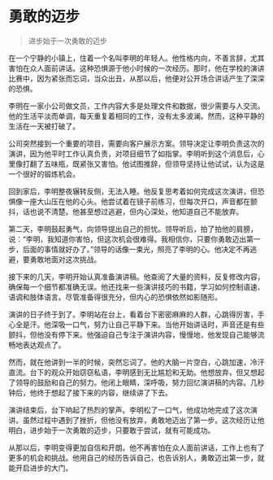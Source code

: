 # 勇敢的迈步
> 进步始于一次勇敢的迈步

在一个宁静的小镇上，住着一个名叫李明的年轻人。他性格内向，不善言辞，尤其害怕在众人面前讲话。这种恐惧源于他小时候的一次经历。那时，他在学校的演讲比赛中，因为紧张而忘词，当众出丑，从那以后，他便对公开场合讲话产生了深深的恐惧。

李明在一家小公司做文员，工作内容大多是处理文件和数据，很少需要与人交流。他的生活平淡而单调，每天重复着相同的工作，没有太多波澜。然而，这种平静的生活在一天被打破了。

公司突然接到一个重要的项目，需要向客户展示方案。领导决定让李明负责这次的演讲，因为他平时工作认真负责，对项目细节了如指掌。李明听到这个消息后，心里像打翻了五味瓶，既紧张又害怕。他试图推辞，但领导坚持让他试试，认为这是一个很好的锻炼机会。

回到家后，李明整夜辗转反侧，无法入睡。他反复思考着如何完成这次演讲，但恐惧像一座大山压在他的心头。他尝试着在镜子前练习，但每次开口，声音都在颤抖，话也说不清楚。他甚至想过逃避，但内心深处，他知道自己不能放弃。

第二天，李明鼓起勇气，向领导提出自己的担忧。领导听后，拍了拍他的肩膀，说：“李明，我知道你害怕，但这次机会很难得。我相信你，只要你勇敢迈出第一步，后面的事情就好办了。”领导的话像一束光，照亮了李明的心。他决定不再逃避，要勇敢地面对这次挑战。

接下来的几天，李明开始认真准备演讲稿。他查阅了大量的资料，反复修改内容，确保每一个细节都准确无误。他还找来一些演讲技巧的书籍，学习如何控制语速、语调和肢体语言。尽管准备得很充分，但内心的恐惧依然如影随形。

演讲的日子终于到了。李明站在台上，看着台下密密麻麻的人群，心跳得厉害，手心全是汗。他深吸一口气，努力让自己平静下来。当他开始讲话时，声音还是有些颤抖，但他没有停下来。他强迫自己专注于演讲内容，慢慢地，他发现自己能够流畅地表达观点了。

然而，就在他讲到一半的时候，突然忘词了。他的大脑一片空白，心跳加速，冷汗直流。台下的观众开始窃窃私语，李明感到无比尴尬和无助。他想放弃，但又想起了领导的鼓励和自己的努力。他闭上眼睛，深呼吸，努力回忆演讲稿的内容。几秒钟后，他终于想起了接下来的内容，继续讲了下去。

演讲结束后，台下响起了热烈的掌声。李明松了一口气，他成功地完成了这次演讲。虽然过程中遇到了挫折，但他没有放弃，勇敢地迈出了第一步。这次经历让他明白，进步始于一次勇敢的迈步，只要敢于尝试，就有可能成功。

从那以后，李明变得更加自信和开朗。他不再害怕在众人面前讲话，工作上也有了更多的机会和挑战。他用自己的经历告诉自己，也告诉别人，勇敢迈出第一步，就能开启进步的大门。